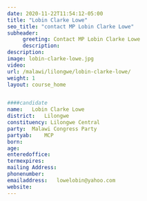 ```yaml
---
date: 2020-11-22T11:54:12-05:00
title: "Lobin Clarke Lowe"
seo_title: "contact MP Lobin Clarke Lowe"
subheader:
     greeting: Contact MP Lobin Clarke Lowe
     description: 
description: 
image: lobin-clarke-lowe.jpg
video: 
url: /malawi/lilongwe/lobin-clarke-lowe/
weight: 1
layout: course_home


####candidate
name:	Lobin Clarke Lowe
district:	Lilongwe
constituency: Lilongwe Central
party:	Malawi Congress Party
partyab:	MCP
born:
age: 
enteredoffice:	
termexpires:	
mailing Address:
phonenumber:	
emailaddress:	lowelobin@yahoo.com
website:	
---
```


